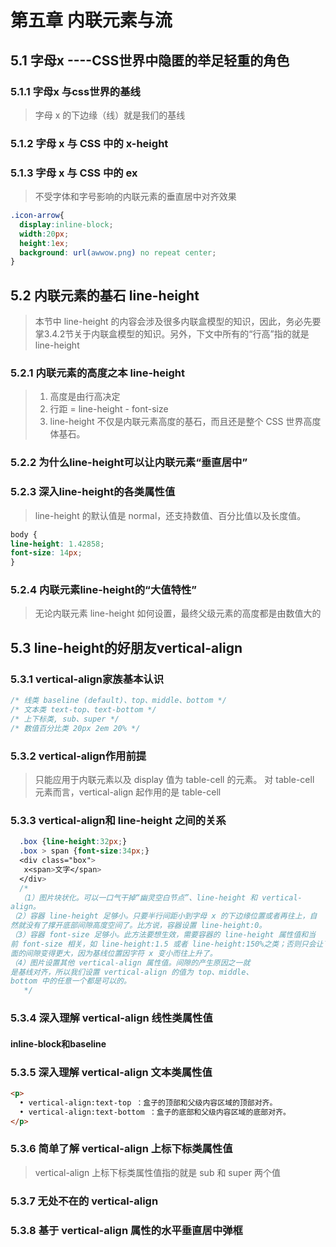 # 第五章 内联元素与流
## 5.1 字母x ----CSS世界中隐匿的举足轻重的角色
### 5.1.1 字母x 与css世界的基线
>字母 x 的下边缘（线）就是我们的基线
### 5.1.2 字母 x 与 CSS 中的 x-height
### 5.1.3 字母 x 与 CSS 中的 ex
>不受字体和字号影响的内联元素的垂直居中对齐效果
```css
.icon-arrow{
  display:inline-block;
  width:20px;
  height:1ex;
  background: url(awwow.png) no repeat center;
}
```
## 5.2 内联元素的基石 line-height
>本节中 line-height 的内容会涉及很多内联盒模型的知识，因此，务必先要掌3.4.2节关于内联盒模型的知识。另外，下文中所有的“行高”指的就是 line-height
### 5.2.1 内联元素的高度之本 line-height
>1. <div>高度是由行高决定
>2. 行距 = line-height - font-size
>3.  line-height 不仅是内联元素高度的基石，而且还是整个 CSS 世界高度体基石。
### 5.2.2 为什么line-height可以让内联元素“垂直居中”

### 5.2.3 深入line-height的各类属性值
>line-height 的默认值是 normal，还支持数值、百分比值以及长度值。
```css
body {
line-height: 1.42858;
font-size: 14px;
}
```
### 5.2.4 内联元素line-height的“大值特性”
>无论内联元素 line-height 如何设置，最终父级元素的高度都是由数值大的
## 5.3 line-height的好朋友vertical-align
### 5.3.1 vertical-align家族基本认识
```css
/* 线类 baseline (default)、top、middle、bottom */
/* 文本类 text-top、text-bottom */
/* 上下标类, sub、super */
/* 数值百分比类 20px 2em 20% */
```
### 5.3.2 vertical-align作用前提
>只能应用于内联元素以及 display 值为 table-cell 的元素。
>对 table-cell 元素而言，vertical-align 起作用的是 table-cell
### 5.3.3 vertical-align和 line-height 之间的关系
```css
  .box {line-height:32px;}
  .box > span {font-size:34px;}
  <div class="box">
   x<span>文字</span>
  </div>
  /* 
  （1）图片块状化。可以一口气干掉“幽灵空白节点”、line-height 和 vertical-
align。
（2）容器 line-height 足够小。只要半行间距小到字母 x 的下边缘位置或者再往上，自
然就没有了撑开底部间隙高度空间了。比方说，容器设置 line-height:0。
（3）容器 font-size 足够小。此方法要想生效，需要容器的 line-height 属性值和当
前 font-size 相关，如 line-height:1.5 或者 line-height:150%之类；否则只会让下
面的间隙变得更大，因为基线位置因字符 x 变小而往上升了。
（4）图片设置其他 vertical-align 属性值。间隙的产生原因之一就
是基线对齐，所以我们设置 vertical-align 的值为 top、middle、
bottom 中的任意一个都是可以的。
   */
```
### 5.3.4 深入理解 vertical-align 线性类属性值
#### inline-block和baseline
### 5.3.5 深入理解 vertical-align 文本类属性值
```HTML
<p>
  • vertical-align:text-top ：盒子的顶部和父级内容区域的顶部对齐。
  • vertical-align:text-bottom ：盒子的底部和父级内容区域的底部对齐。
</p>
```
### 5.3.6 简单了解 vertical-align 上标下标类属性值
>vertical-align 上标下标类属性值指的就是 sub 和 super 两个值
### 5.3.7 无处不在的 vertical-align
### 5.3.8 基于 vertical-align 属性的水平垂直居中弹框

